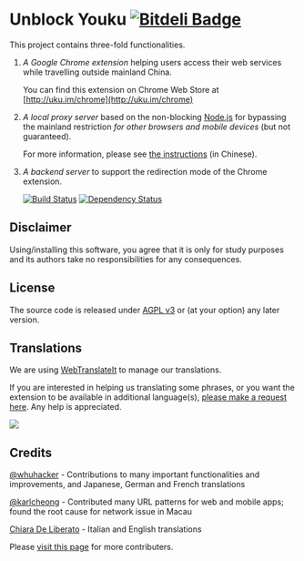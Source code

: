 # Unblock Youku [![Bitdeli Badge](https://d2weczhvl823v0.cloudfront.net/zhuzhuor/unblock-youku/trend.png)](https://bitdeli.com/free "Bitdeli Badge")

This project contains three-fold functionalities.

1. _A Google Chrome extension_ helping users access their web services while travelling outside mainland China.
 
   You can find this extension on Chrome Web Store at [http://uku.im/chrome](http://uku.im/chrome)

2. _A local proxy server_ based on the non-blocking [Node.js](http://nodejs.org) for bypassing the mainland restriction _for other browsers and mobile devices_ (but not guaranteed).

   For more information, please see [the instructions](http://uku.im/proxy) (in Chinese).

3. _A backend server_ to support the redirection mode of the Chrome extension.

   [![Build Status](https://secure.travis-ci.org/zhuzhuor/Unblock-Youku.png?branch=master)](https://travis-ci.org/zhuzhuor/Unblock-Youku) [![Dependency Status](https://gemnasium.com/zhuzhuor/Unblock-Youku.png)](https://gemnasium.com/zhuzhuor/Unblock-Youku)

## Disclaimer

Using/installing this software, you agree that it is only for study purposes and its authors take no responsibilities for any consequences.

## License

The source code is released under [AGPL v3](http://www.gnu.org/licenses/agpl-3.0.html) or (at your option) any later version.

## Translations

We are using [WebTranslateIt](https://webtranslateit.com/en/projects/4902-Unblock-Youku) to manage our translations.

If you are interested in helping us translating some phrases, or you want the extension to be available in additional language(s), [please make a request here](https://webtranslateit.com/en/projects/4902-Unblock-Youku/invitation_request). Any help is appreciated.

[![](https://webtranslateit.com/api/projects/5c5f1fc9841ce33c4e5ec608b59aeecc3bff1511/charts.png)](https://webtranslateit.com/en/projects/4902-Unblock-Youku)

## Credits

[@whuhacker](https://github.com/whuhacker) - Contributions to many important functionalities and improvements, and Japanese, German and French translations

[@karlcheong](https://github.com/karlcheong) - Contributed many URL patterns for web and mobile apps; found the root cause for network issue in Macau

[Chiara De Liberato](http://www.chiaradeliberato.it/) - Italian and English translations

Please [visit this page](http://uku.im/contributors) for more contributers.
